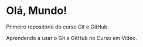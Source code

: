 # Olá, Mundo!
 Primeiro repositório do curso Git e GitHub.

 Aprendendo a usar o Git e GitHub no Curso em Vídeo.
